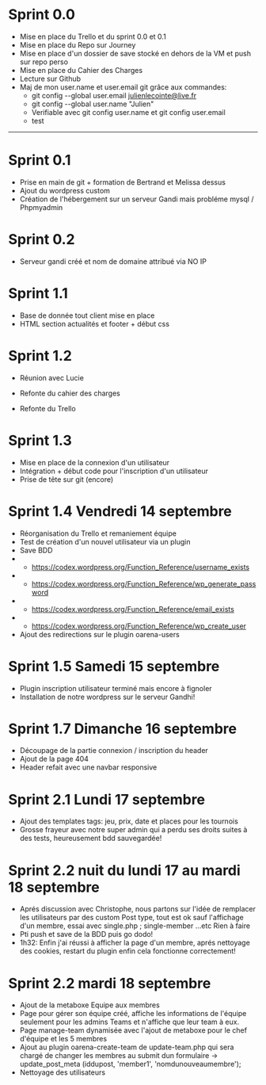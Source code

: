 # Sprint 0.0

* Mise en place du Trello et du sprint 0.0 et 0.1 
* Mise en place du Repo sur Journey 
* Mise en place d'un dossier de save stocké en dehors de la VM et push sur repo perso 
* Mise en place du Cahier des Charges 
* Lecture sur Github 
* Maj de mon user.name et user.email git grâce aux commandes:
    * git config --global user.email julienlecointe@live.fr
    * git config --global user.name "Julien"
    * Verifiable avec git config user.name et git config user.email
    * test

----------------------
# Sprint 0.1

* Prise en main de git + formation de Bertrand et Melissa dessus
* Ajout du wordpress custom
* Création de l'hébergement sur un serveur Gandi mais probléme mysql / Phpmyadmin

# Sprint 0.2

* Serveur gandi créé et nom de domaine attribué via NO IP

# Sprint 1.1

* Base de donnée tout client mise en place
* HTML section actualités et footer + début css

# Sprint 1.2

* Réunion avec Lucie

* Refonte du cahier des charges

* Refonte du Trello

# Sprint 1.3

* Mise en place de la connexion d'un utilisateur
* Intégration + début code pour l'inscription d'un utilisateur
* Prise de tête sur git (encore)

# Sprint 1.4 Vendredi 14 septembre

* Réorganisation du Trello et remaniement équipe
* Test de création d'un nouvel utilisateur via un plugin
* Save BDD
* * https://codex.wordpress.org/Function_Reference/username_exists
* * https://codex.wordpress.org/Function_Reference/wp_generate_password
* * https://codex.wordpress.org/Function_Reference/email_exists
* * https://codex.wordpress.org/Function_Reference/wp_create_user
* Ajout des redirections sur le plugin oarena-users

# Sprint 1.5 Samedi 15 septembre

* Plugin inscription utilisateur terminé mais encore à fignoler
* Installation de notre wordpress sur le serveur Gandhi!

# Sprint 1.7 Dimanche 16 septembre

* Découpage de la partie connexion / inscription du header
* Ajout de la page 404
* Header refait avec une navbar responsive

# Sprint 2.1 Lundi 17 septembre

* Ajout des templates tags: jeu, prix, date et places pour les tournois
* Grosse frayeur avec notre super admin qui a perdu ses droits suites à des tests, heureusement bdd sauvegardée!

# Sprint 2.2 nuit du lundi 17 au mardi 18 septembre

* Aprés discussion avec Christophe, nous partons sur l'idée de remplacer les utilisateurs par des custom Post type, tout est ok sauf l'affichage d'un membre, essai avec single.php ; single-member ...etc Rien à faire
* Pti push et save de la BDD puis go dodo!
* 1h32: Enfin j'ai réussi à afficher la page d'un membre, aprés nettoyage des cookies, restart du plugin enfin cela fonctionne correctement!

# Sprint 2.2 mardi 18 septembre

* Ajout de la metaboxe Equipe aux membres
* Page pour gérer son équipe créé, affiche les informations de l'équipe seulement pour les admins Teams et n'affiche que leur team à eux.
* Page manage-team dynamisée avec l'ajout de metaboxe pour le chef d'équipe et les 5 membres
* Ajout au plugin oarena-create-team de update-team.php qui sera chargé de changer les membres au submit dun formulaire ->  update_post_meta (iddupost, 'member1', 'nomdunouveaumembre');
* Nettoyage des utilisateurs